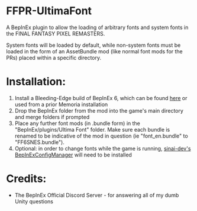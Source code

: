 # FFPR-UltimaFont
A BepInEx plugin to allow the loading of arbitrary fonts and system fonts in the FINAL FANTASY PIXEL REMASTERS. 

System fonts will be loaded by default, while non-system fonts must be loaded in the form of an AssetBundle mod (like normal font mods for the PRs) placed within a specific directory.


# Installation:
1. Install a Bleeding-Edge build of BepInEx 6, which can be found [here](https://builds.bepis.io/projects/bepinex_be) or used from a prior Memoria installation
2. Drop the BepInEx folder from the mod into the game's main directory and merge folders if prompted
3. Place any further font mods (in .bundle form) in the "BepInEx/plugins/Ultima Font" folder. Make sure each bundle is renamed to be indicative of the mod in question (ie "font_en.bundle" to "FF6SNES.bundle").
4. Optional: in order to change fonts while the game is running, [sinai-dev's BepInExConfigManager](https://github.com/sinai-dev/BepInExConfigManager) will need to be installed

# Credits:
* The BepInEx Official Discord Server - for answering all of my dumb Unity questions
